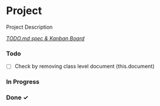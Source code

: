# Project

Project Description

<em>[TODO.md spec & Kanban Board](https://bit.ly/3fCwKfM)</em>

### Todo

- [ ] Check by removing class level document (this.document)  

### In Progress


### Done ✓


